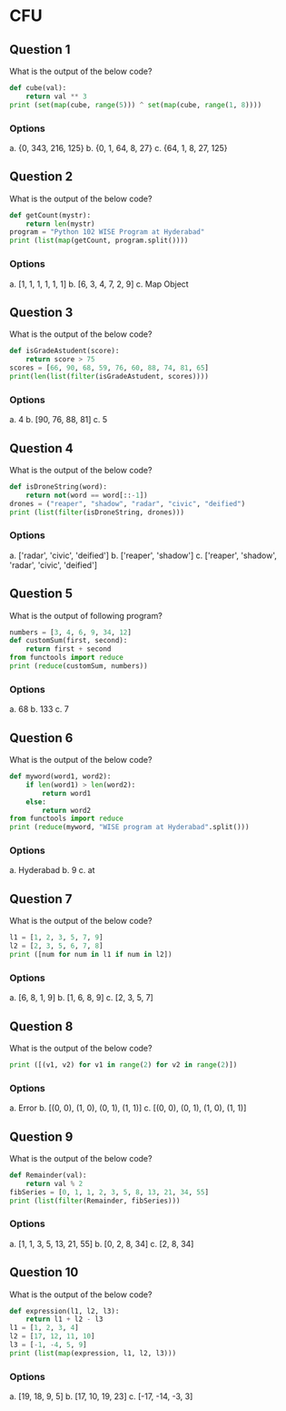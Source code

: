 # CFU

## Question 1
What is the output of the below code?
````python
def cube(val):
    return val ** 3
print (set(map(cube, range(5))) ^ set(map(cube, range(1, 8))))
````

### Options
a. {0, 343, 216, 125}
b. {0, 1, 64, 8, 27}
c. {64, 1, 8, 27, 125}

## Question 2
What is the output of the below code?
````python
def getCount(mystr):
    return len(mystr)
program = "Python 102 WISE Program at Hyderabad"
print (list(map(getCount, program.split())))
````
### Options
a. [1, 1, 1, 1, 1, 1]
b. [6, 3, 4, 7, 2, 9]
c. Map Object

## Question 3
What is the output of the below code?
````python
def isGradeAstudent(score):
    return score > 75
scores = [66, 90, 68, 59, 76, 60, 88, 74, 81, 65]
print(len(list(filter(isGradeAstudent, scores))))
````
### Options
a. 4
b. [90, 76, 88, 81]
c. 5

## Question 4
What is the output of the below code?
````python
def isDroneString(word):
    return not(word == word[::-1])
drones = ("reaper", "shadow", "radar", "civic", "deified")
print (list(filter(isDroneString, drones)))
````
### Options
a. ['radar', 'civic', 'deified']
b. ['reaper', 'shadow']
c. ['reaper', 'shadow', 'radar', 'civic', 'deified']

## Question 5
What is the output of following program?
````python
numbers = [3, 4, 6, 9, 34, 12]
def customSum(first, second):
    return first + second
from functools import reduce
print (reduce(customSum, numbers))
````
### Options

a. 68
b. 133
c. 7

## Question 6
What is the output of the below code?
````python
def myword(word1, word2):
    if len(word1) > len(word2):
        return word1
    else:
        return word2
from functools import reduce
print (reduce(myword, "WISE program at Hyderabad".split()))
````
### Options
a. Hyderabad
b. 9
c. at

## Question 7
What is the output of the below code?
````python
l1 = [1, 2, 3, 5, 7, 9]
l2 = [2, 3, 5, 6, 7, 8]
print ([num for num in l1 if num in l2])
````
### Options
a. [6, 8, 1, 9]
b. [1, 6, 8, 9]
c. [2, 3, 5, 7]

## Question 8
What is the output of the below code?
````python
print ([(v1, v2) for v1 in range(2) for v2 in range(2)])
````
### Options
a. Error
b. [(0, 0), (1, 0), (0, 1), (1, 1)]
c. [(0, 0), (0, 1), (1, 0), (1, 1)]

## Question 9
What is the output of the below code?
````python
def Remainder(val):
    return val % 2
fibSeries = [0, 1, 1, 2, 3, 5, 8, 13, 21, 34, 55]
print (list(filter(Remainder, fibSeries)))
````
### Options
a. [1, 1, 3, 5, 13, 21, 55]
b. [0, 2, 8, 34]
c. [2, 8, 34]

## Question 10
What is the output of the below code?
````python
def expression(l1, l2, l3):
    return l1 + l2 - l3
l1 = [1, 2, 3, 4]
l2 = [17, 12, 11, 10]
l3 = [-1, -4, 5, 9]
print (list(map(expression, l1, l2, l3)))
````
### Options
a. [19, 18, 9, 5]
b. [17, 10, 19, 23]
c. [-17, -14, -3, 3]

